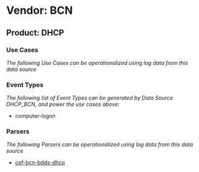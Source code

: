 Vendor: BCN
===========
Product: DHCP
-------------

### Use Cases

_The following Use Cases can be operationalized using log data from this data source_



### Event Types

_The following list of Event Types can be generated by Data Source DHCP_BCN, and power the use cases above:_

- computer-logon


### Parsers

_The following Parsers can be operationalized using log data from this data source_

* [cef-bcn-bdds-dhcp](parserContent_cef-bcn-bdds-dhcp.md)
